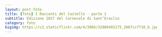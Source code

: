 ```yaml
---
layout: post-foto
title: [foto] I Racconti del Castello - parte 2
subtitle: Edizione 2017 del Carnevale di Sant’Eraclio
category: foto
bigimg: https://c2.staticflickr.com/4/3866/32886491175_2667ccf710_b.jpg
---
```

<div class="flickr-album-contaier" data-photoset="72157678490959001"></div>
